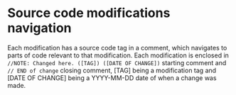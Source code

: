 <!--TODO-->

# Source code modifications navigation

Each modification has a source code tag in a comment, which navigates to parts of code relevant to that modification.
Each modification is enclosed in `//NOTE: Changed here. ([TAG]) ([DATE OF CHANGE])` starting comment and `// END of change`
closing comment, \[TAG\] being a modification tag and \[DATE OF CHANGE\] being a YYYY-MM-DD date of when a change was made.